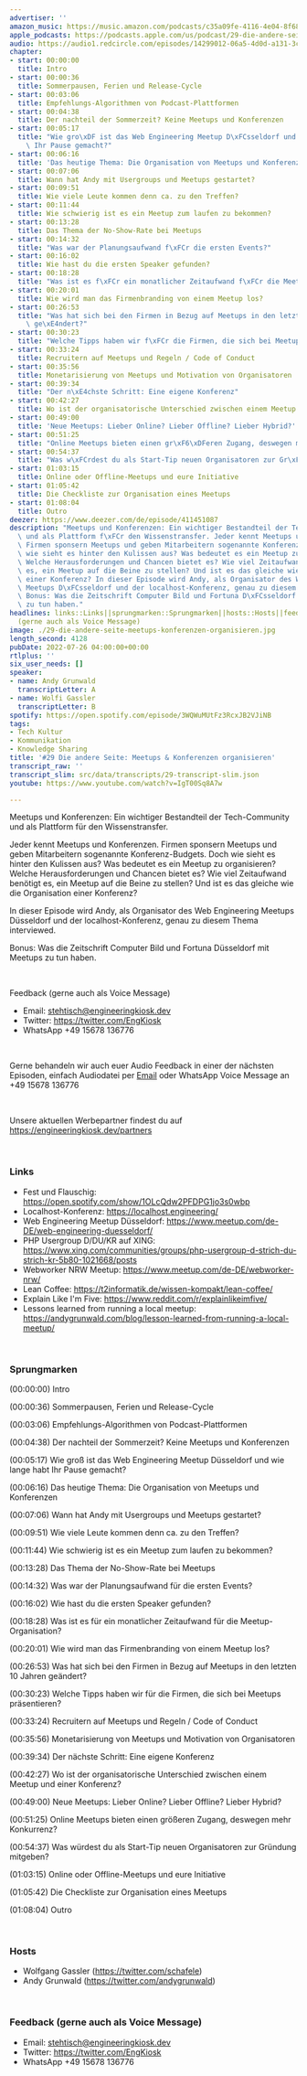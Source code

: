 ```yaml
---
advertiser: ''
amazon_music: https://music.amazon.com/podcasts/c35a09fe-4116-4e04-8f68-77d61b112e46/episodes/0377ea63-2955-41e8-ab74-2582dac8da8f/engineering-kiosk-29-die-andere-seite-meetups-konferenzen-organisieren
apple_podcasts: https://podcasts.apple.com/us/podcast/29-die-andere-seite-meetups-konferenzen-organisieren/id1603082924?i=1000571178079&uo=4
audio: https://audio1.redcircle.com/episodes/14299012-06a5-4d0d-a131-3c9b7b35f320/stream.mp3
chapter:
- start: 00:00:00
  title: Intro
- start: 00:00:36
  title: Sommerpausen, Ferien und Release-Cycle
- start: 00:03:06
  title: Empfehlungs-Algorithmen von Podcast-Plattformen
- start: 00:04:38
  title: Der nachteil der Sommerzeit? Keine Meetups und Konferenzen
- start: 00:05:17
  title: "Wie gro\xDF ist das Web Engineering Meetup D\xFCsseldorf und wie lange habt\
    \ Ihr Pause gemacht?"
- start: 00:06:16
  title: 'Das heutige Thema: Die Organisation von Meetups und Konferenzen'
- start: 00:07:06
  title: Wann hat Andy mit Usergroups und Meetups gestartet?
- start: 00:09:51
  title: Wie viele Leute kommen denn ca. zu den Treffen?
- start: 00:11:44
  title: Wie schwierig ist es ein Meetup zum laufen zu bekommen?
- start: 00:13:28
  title: Das Thema der No-Show-Rate bei Meetups
- start: 00:14:32
  title: "Was war der Planungsaufwand f\xFCr die ersten Events?"
- start: 00:16:02
  title: Wie hast du die ersten Speaker gefunden?
- start: 00:18:28
  title: "Was ist es f\xFCr ein monatlicher Zeitaufwand f\xFCr die Meetup-Organisation?"
- start: 00:20:01
  title: Wie wird man das Firmenbranding von einem Meetup los?
- start: 00:26:53
  title: "Was hat sich bei den Firmen in Bezug auf Meetups in den letzten 10 Jahren\
    \ ge\xE4ndert?"
- start: 00:30:23
  title: "Welche Tipps haben wir f\xFCr die Firmen, die sich bei Meetups pr\xE4sentieren?"
- start: 00:33:24
  title: Recruitern auf Meetups und Regeln / Code of Conduct
- start: 00:35:56
  title: Monetarisierung von Meetups und Motivation von Organisatoren
- start: 00:39:34
  title: "Der n\xE4chste Schritt: Eine eigene Konferenz"
- start: 00:42:27
  title: Wo ist der organisatorische Unterschied zwischen einem Meetup und einer Konferenz?
- start: 00:49:00
  title: 'Neue Meetups: Lieber Online? Lieber Offline? Lieber Hybrid?'
- start: 00:51:25
  title: "Online Meetups bieten einen gr\xF6\xDFeren Zugang, deswegen mehr Konkurrenz?"
- start: 00:54:37
  title: "Was w\xFCrdest du als Start-Tip neuen Organisatoren zur Gr\xFCndung mitgeben?"
- start: 01:03:15
  title: Online oder Offline-Meetups und eure Initiative
- start: 01:05:42
  title: Die Checkliste zur Organisation eines Meetups
- start: 01:08:04
  title: Outro
deezer: https://www.deezer.com/de/episode/411451087
description: "Meetups und Konferenzen: Ein wichtiger Bestandteil der Tech-Community\
  \ und als Plattform f\xFCr den Wissenstransfer. Jeder kennt Meetups und Konferenzen.\
  \ Firmen sponsern Meetups und geben Mitarbeitern sogenannte Konferenz-Budgets. Doch\
  \ wie sieht es hinter den Kulissen aus? Was bedeutet es ein Meetup zu organisieren?\
  \ Welche Herausforderungen und Chancen bietet es? Wie viel Zeitaufwand ben\xF6tigt\
  \ es, ein Meetup auf die Beine zu stellen? Und ist es das gleiche wie die Organisation\
  \ einer Konferenz? In dieser Episode wird Andy, als Organisator des Web Engineering\
  \ Meetups D\xFCsseldorf und der localhost-Konferenz, genau zu diesem Thema interviewed.\
  \ Bonus: Was die Zeitschrift Computer Bild und Fortuna D\xFCsseldorf mit Meetups\
  \ zu tun haben."
headlines: links::Links||sprungmarken::Sprungmarken||hosts::Hosts||feedback-gerne-auch-als-voice-message::Feedback
  (gerne auch als Voice Message)
image: ./29-die-andere-seite-meetups-konferenzen-organisieren.jpg
length_second: 4128
pubDate: 2022-07-26 04:00:00+00:00
rtlplus: ''
six_user_needs: []
speaker:
- name: Andy Grunwald
  transcriptLetter: A
- name: Wolfi Gassler
  transcriptLetter: B
spotify: https://open.spotify.com/episode/3WQWuMUtFz3RcxJB2VJiNB
tags:
- Tech Kultur
- Kommunikation
- Knowledge Sharing
title: '#29 Die andere Seite: Meetups & Konferenzen organisieren'
transcript_raw: ''
transcript_slim: src/data/transcripts/29-transcript-slim.json
youtube: https://www.youtube.com/watch?v=IgT00Sq8A7w

---
```

<p>Meetups und Konferenzen: Ein wichtiger Bestandteil der Tech-Community und als Plattform für den Wissenstransfer.</p><p>Jeder kennt Meetups und Konferenzen. Firmen sponsern Meetups und geben Mitarbeitern sogenannte Konferenz-Budgets. Doch wie sieht es hinter den Kulissen aus? Was bedeutet es ein Meetup zu organisieren? Welche Herausforderungen und Chancen bietet es? Wie viel Zeitaufwand benötigt es, ein Meetup auf die Beine zu stellen? Und ist es das gleiche wie die Organisation einer Konferenz?</p><p>In dieser Episode wird Andy, als Organisator des Web Engineering Meetups Düsseldorf und der localhost-Konferenz, genau zu diesem Thema interviewed.</p><p>Bonus: Was die Zeitschrift Computer Bild und Fortuna Düsseldorf mit Meetups zu tun haben.</p><p><br></p><p>Feedback (gerne auch als Voice Message)</p><ul><li>Email: <a href="mailto:stehtisch@engineeringkiosk.dev" rel="nofollow">stehtisch@engineeringkiosk.dev</a></li><li>Twitter: <a href="https://twitter.com/EngKiosk" rel="nofollow">https://twitter.com/EngKiosk</a></li><li>WhatsApp +49 15678 136776</li></ul><p><br></p><p>Gerne behandeln wir auch euer Audio Feedback in einer der nächsten Episoden, einfach Audiodatei per <a href="http://stehtisch@engineeringkiosk.dev" rel="nofollow">Email</a> oder WhatsApp Voice Message an +49 15678 136776</p><p><br></p><p>Unsere aktuellen Werbepartner findest du auf <a href="https://engineeringkiosk.dev/partners">https://engineeringkiosk.dev/partners</a></p><p> </p><h3 id="links">Links</h3><ul><li>Fest und Flauschig: <a href="https://open.spotify.com/show/1OLcQdw2PFDPG1jo3s0wbp" rel="nofollow">https://open.spotify.com/show/1OLcQdw2PFDPG1jo3s0wbp</a></li><li>Localhost-Konferenz: <a href="https://localhost.engineering/" rel="nofollow">https://localhost.engineering/</a></li><li>Web Engineering Meetup Düsseldorf: <a href="https://www.meetup.com/de-DE/web-engineering-duesseldorf/" rel="nofollow">https://www.meetup.com/de-DE/web-engineering-duesseldorf/</a></li><li>PHP Usergroup D/DU/KR auf XING: <a href="https://www.xing.com/communities/groups/php-usergroup-d-strich-du-strich-kr-5b80-1021668/posts" rel="nofollow">https://www.xing.com/communities/groups/php-usergroup-d-strich-du-strich-kr-5b80-1021668/posts</a></li><li>Webworker NRW Meetup: <a href="https://www.meetup.com/de-DE/webworker-nrw/" rel="nofollow">https://www.meetup.com/de-DE/webworker-nrw/</a></li><li>Lean Coffee: <a href="https://t2informatik.de/wissen-kompakt/lean-coffee/" rel="nofollow">https://t2informatik.de/wissen-kompakt/lean-coffee/</a></li><li>Explain Like I&#39;m Five: <a href="https://www.reddit.com/r/explainlikeimfive/" rel="nofollow">https://www.reddit.com/r/explainlikeimfive/</a></li><li>Lessons learned from running a local meetup: <a href="https://andygrunwald.com/blog/lesson-learned-from-running-a-local-meetup/" rel="nofollow">https://andygrunwald.com/blog/lesson-learned-from-running-a-local-meetup/</a></li></ul><p><br></p><h3 id="sprungmarken">Sprungmarken</h3><p>(00:00:00) Intro</p><p>(00:00:36) Sommerpausen, Ferien und Release-Cycle</p><p>(00:03:06) Empfehlungs-Algorithmen von Podcast-Plattformen</p><p>(00:04:38) Der nachteil der Sommerzeit? Keine Meetups und Konferenzen</p><p>(00:05:17) Wie groß ist das Web Engineering Meetup Düsseldorf und wie lange habt Ihr Pause gemacht?</p><p>(00:06:16) Das heutige Thema: Die Organisation von Meetups und Konferenzen</p><p>(00:07:06) Wann hat Andy mit Usergroups und Meetups gestartet?</p><p>(00:09:51) Wie viele Leute kommen denn ca. zu den Treffen?</p><p>(00:11:44) Wie schwierig ist es ein Meetup zum laufen zu bekommen?</p><p>(00:13:28) Das Thema der No-Show-Rate bei Meetups</p><p>(00:14:32) Was war der Planungsaufwand für die ersten Events?</p><p>(00:16:02) Wie hast du die ersten Speaker gefunden?</p><p>(00:18:28) Was ist es für ein monatlicher Zeitaufwand für die Meetup-Organisation?</p><p>(00:20:01) Wie wird man das Firmenbranding von einem Meetup los?</p><p>(00:26:53) Was hat sich bei den Firmen in Bezug auf Meetups in den letzten 10 Jahren geändert?</p><p>(00:30:23) Welche Tipps haben wir für die Firmen, die sich bei Meetups präsentieren?</p><p>(00:33:24) Recruitern auf Meetups und Regeln / Code of Conduct</p><p>(00:35:56) Monetarisierung von Meetups und Motivation von Organisatoren</p><p>(00:39:34) Der nächste Schritt: Eine eigene Konferenz</p><p>(00:42:27) Wo ist der organisatorische Unterschied zwischen einem Meetup und einer Konferenz?</p><p>(00:49:00) Neue Meetups: Lieber Online? Lieber Offline? Lieber Hybrid?</p><p>(00:51:25) Online Meetups bieten einen größeren Zugang, deswegen mehr Konkurrenz?</p><p>(00:54:37) Was würdest du als Start-Tip neuen Organisatoren zur Gründung mitgeben?</p><p>(01:03:15) Online oder Offline-Meetups und eure Initiative</p><p>(01:05:42) Die Checkliste zur Organisation eines Meetups</p><p>(01:08:04) Outro</p><p><br></p><h3 id="hosts">Hosts</h3><ul><li>Wolfgang Gassler (<a href="https://twitter.com/schafele" rel="nofollow">https://twitter.com/schafele</a>)</li><li>Andy Grunwald (<a href="https://twitter.com/andygrunwald" rel="nofollow">https://twitter.com/andygrunwald</a>)</li></ul><p><br></p><h3 id="feedback-gerne-auch-als-voice-message">Feedback (gerne auch als Voice Message)</h3><ul><li>Email: <a href="mailto:stehtisch@engineeringkiosk.dev" rel="nofollow">stehtisch@engineeringkiosk.dev</a></li><li>Twitter: <a href="https://twitter.com/EngKiosk" rel="nofollow">https://twitter.com/EngKiosk</a></li><li>WhatsApp +49 15678 136776</li></ul>
